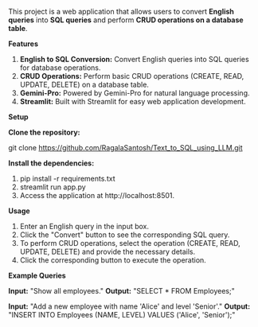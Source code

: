 This project is a web application that allows users to convert **English queries** into **SQL queries** and perform **CRUD operations on a database table**.

**Features**
1. **English to SQL Conversion:** Convert English queries into SQL queries for database operations.
2. **CRUD Operations:** Perform basic CRUD operations (CREATE, READ, UPDATE, DELETE) on a database table.
3. **Gemini-Pro:** Powered by Gemini-Pro for natural language processing.
4. **Streamlit:** Built with Streamlit for easy web application development.
   
**Setup**

**Clone the repository:**

git clone https://github.com/RagalaSantosh/Text_to_SQL_using_LLM.git

**Install the dependencies:**

1. pip install -r requirements.txt
2. streamlit run app.py
3. Access the application at http://localhost:8501.

**Usage**
1. Enter an English query in the input box.
2. Click the "Convert" button to see the corresponding SQL query.
3. To perform CRUD operations, select the operation (CREATE, READ, UPDATE, DELETE) and provide the necessary details.
4. Click the corresponding button to execute the operation.
   
**Example Queries**

**Input:** "Show all employees."
**Output:** "SELECT * FROM Employees;"

**Input:** "Add a new employee with name 'Alice' and level 'Senior'."
**Output:** "INSERT INTO Employees (NAME, LEVEL) VALUES ('Alice', 'Senior');"

